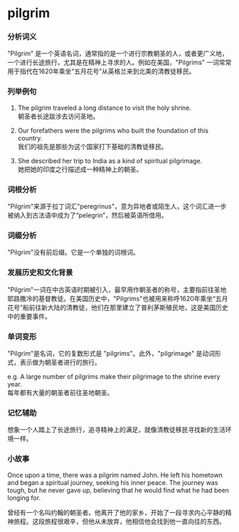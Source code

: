 # pilgrim

### 分析词义

  

"Pilgrim" 是一个英语名词，通常指的是一个进行宗教朝圣的人，或者更广义地，一个进行长途旅行，尤其是在精神上寻求的人。例如在美国，"Pilgrims" 一词常常用于指代在1620年乘坐“五月花号”从英格兰来到北美的清教徒移民。

  

### 列举例句

  

1.  The pilgrim traveled a long distance to visit the holy shrine.  
    朝圣者长途跋涉去访问圣地。
    
      
    
2.  Our forefathers were the pilgrims who built the foundation of this country.  
    我们的祖先是那些为这个国家打下基础的清教徒移民。
    
      
    
3.  She described her trip to India as a kind of spiritual pilgrimage.  
    她把她的印度之行描述成一种精神上的朝圣。
    
      
    

  

### 词根分析

  

"Pilgrim"来源于拉丁词汇"peregrinus"，意为异地者或陌生人，这个词汇进一步被纳入到古法语中成为了“pelegrin”，然后被英语所借用。

  

### 词缀分析

  

"Pilgrim"没有前后缀。它是一个单独的词根词。

  

### 发展历史和文化背景

  

"Pilgrim"一词在中古英语时期被引入，最早用作朝圣者的称号，主要指前往圣地耶路撒冷的基督教徒。在美国历史中，"Pilgrims"也被用来称呼1620年乘坐“五月花号”船前往新大陆的清教徒，他们在那里建立了普利茅斯殖民地，这是美国历史中的重要事件。

  

### 单词变形

  

"Pilgrim"是名词，它的复数形式是 "pilgrims"。此外，"pilgrimage" 是动词形式，表示做为朝圣者进行的旅行。

  

e.g. A large number of pilgrims make their pilgrimage to the shrine every year.  
每年都有大量的朝圣者前往圣地朝圣。

  

### 记忆辅助

  

想象一个人踏上了长途旅行，追寻精神上的满足，就像清教徒移民寻找新的生活环境一样。

  

### 小故事

  

Once upon a time, there was a pilgrim named John. He left his hometown and began a spiritual journey, seeking his inner peace. The journey was tough, but he never gave up, believing that he would find what he had been longing for.

  

曾经有一个名叫约翰的朝圣者。他离开了他的家乡，开始了一段寻求内心平静的精神旅程。这段旅程很艰辛，但他从未放弃，他相信他会找到他一直向往的东西。
